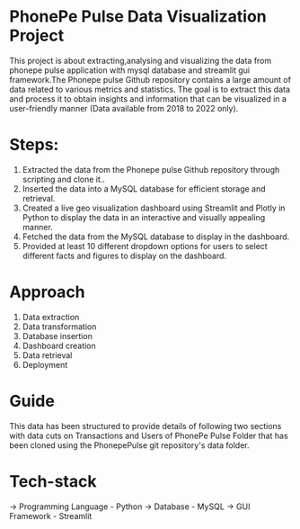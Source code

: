 
# PhonePe Pulse Data Visualization Project
This project is about extracting,analysing and visualizing the data from phonepe pulse application with mysql database and streamlit gui framework.The Phonepe pulse Github repository contains a large amount of data related to various metrics and statistics. The goal is to extract this data and process it to obtain insights and information that can be visualized in a user-friendly manner (Data available from 2018 to 2022 only).

# Steps:
1. Extracted the data from the Phonepe pulse Github repository through scripting and clone it..
2. Inserted the data into a MySQL database for efficient storage and retrieval.
3. Created a live geo visualization dashboard using Streamlit and Plotly in Python to display the data in an interactive and visually        appealing manner.
4. Fetched the data from the MySQL database to display in the dashboard.
5. Provided at least 10 different dropdown options for users to select different facts and figures to display on the dashboard.

# Approach
1. Data extraction
2. Data transformation
3. Database insertion
4. Dashboard creation
5. Data retrieval
6. Deployment

# Guide
This data has been structured to provide details of following two sections with data cuts on Transactions and Users of PhonePe Pulse Folder that has been cloned using the PhonepePulse git repository's data folder.

# Tech-stack
-> Programming Language - Python
-> Database - MySQL
-> GUI Framework - Streamlit
